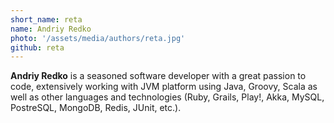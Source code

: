 ```yaml
---
short_name: reta
name: Andriy Redko
photo: '/assets/media/authors/reta.jpg'
github: reta
---
```

**Andriy Redko** is a seasoned software developer with a great passion to code, extensively working with JVM platform using Java, Groovy, Scala as well as other languages and technologies (Ruby, Grails, Play!, Akka, MySQL, PostreSQL, MongoDB, Redis, JUnit, etc.).